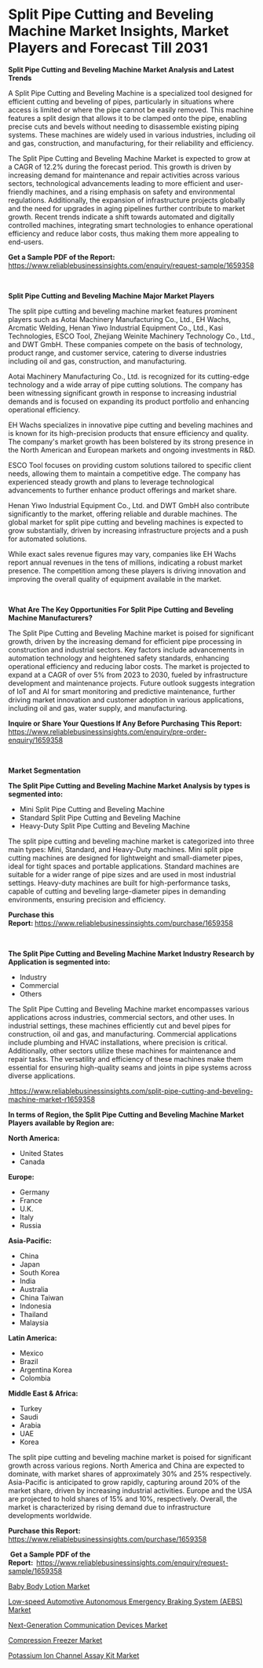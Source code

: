 <p><h1>Split Pipe Cutting and Beveling Machine Market Insights, Market Players and Forecast Till 2031</h1></p><p><strong>Split Pipe Cutting and Beveling Machine Market Analysis and Latest Trends</strong></p>
<p><p>A Split Pipe Cutting and Beveling Machine is a specialized tool designed for efficient cutting and beveling of pipes, particularly in situations where access is limited or where the pipe cannot be easily removed. This machine features a split design that allows it to be clamped onto the pipe, enabling precise cuts and bevels without needing to disassemble existing piping systems. These machines are widely used in various industries, including oil and gas, construction, and manufacturing, for their reliability and efficiency.</p><p>The Split Pipe Cutting and Beveling Machine Market is expected to grow at a CAGR of 12.2% during the forecast period. This growth is driven by increasing demand for maintenance and repair activities across various sectors, technological advancements leading to more efficient and user-friendly machines, and a rising emphasis on safety and environmental regulations. Additionally, the expansion of infrastructure projects globally and the need for upgrades in aging pipelines further contribute to market growth. Recent trends indicate a shift towards automated and digitally controlled machines, integrating smart technologies to enhance operational efficiency and reduce labor costs, thus making them more appealing to end-users.</p></p>
<p><strong>Get a Sample PDF of the Report:&nbsp;</strong> <a href="https://www.reliablebusinessinsights.com/enquiry/request-sample/1659358?utm_campaign=1091&utm_medium=2&utm_source=Github&utm_content=ia&utm_term=12102024&utm_id=split-pipe-cutting-and-beveling-machine">https://www.reliablebusinessinsights.com/enquiry/request-sample/1659358</a></p>
<p>&nbsp;</p>
<p><strong>Split Pipe Cutting and Beveling Machine Major Market Players</strong></p>
<p><p>The split pipe cutting and beveling machine market features prominent players such as Aotai Machinery Manufacturing Co., Ltd., EH Wachs, Arcmatic Welding, Henan Yiwo Industrial Equipment Co., Ltd., Kasi Technologies, ESCO Tool, Zhejiang Weinite Machinery Technology Co., Ltd., and DWT GmbH. These companies compete on the basis of technology, product range, and customer service, catering to diverse industries including oil and gas, construction, and manufacturing.</p><p>Aotai Machinery Manufacturing Co., Ltd. is recognized for its cutting-edge technology and a wide array of pipe cutting solutions. The company has been witnessing significant growth in response to increasing industrial demands and is focused on expanding its product portfolio and enhancing operational efficiency. </p><p>EH Wachs specializes in innovative pipe cutting and beveling machines and is known for its high-precision products that ensure efficiency and quality. The company's market growth has been bolstered by its strong presence in the North American and European markets and ongoing investments in R&D.</p><p>ESCO Tool focuses on providing custom solutions tailored to specific client needs, allowing them to maintain a competitive edge. The company has experienced steady growth and plans to leverage technological advancements to further enhance product offerings and market share.</p><p>Henan Yiwo Industrial Equipment Co., Ltd. and DWT GmbH also contribute significantly to the market, offering reliable and durable machines. The global market for split pipe cutting and beveling machines is expected to grow substantially, driven by increasing infrastructure projects and a push for automated solutions. </p><p>While exact sales revenue figures may vary, companies like EH Wachs report annual revenues in the tens of millions, indicating a robust market presence. The competition among these players is driving innovation and improving the overall quality of equipment available in the market.</p></p>
<p>&nbsp;</p>
<p><strong>What Are The Key Opportunities For Split Pipe Cutting and Beveling Machine Manufacturers?</strong></p>
<p><p>The Split Pipe Cutting and Beveling Machine market is poised for significant growth, driven by the increasing demand for efficient pipe processing in construction and industrial sectors. Key factors include advancements in automation technology and heightened safety standards, enhancing operational efficiency and reducing labor costs. The market is projected to expand at a CAGR of over 5% from 2023 to 2030, fueled by infrastructure development and maintenance projects. Future outlook suggests integration of IoT and AI for smart monitoring and predictive maintenance, further driving market innovation and customer adoption in various applications, including oil and gas, water supply, and manufacturing.</p></p>
<p><strong>Inquire or Share Your Questions If Any Before Purchasing This Report:</strong> <a href="https://www.reliablebusinessinsights.com/enquiry/pre-order-enquiry/1659358?utm_campaign=1091&utm_medium=2&utm_source=Github&utm_content=ia&utm_term=12102024&utm_id=split-pipe-cutting-and-beveling-machine">https://www.reliablebusinessinsights.com/enquiry/pre-order-enquiry/1659358</a></p>
<p>&nbsp;</p>
<p><strong>Market Segmentation</strong></p>
<p><strong>The Split Pipe Cutting and Beveling Machine Market Analysis by types is segmented into:</strong></p>
<p><ul><li>Mini Split Pipe Cutting and Beveling Machine</li><li>Standard Split Pipe Cutting and Beveling Machine</li><li>Heavy-Duty Split Pipe Cutting and Beveling Machine</li></ul></p>
<p><p>The split pipe cutting and beveling machine market is categorized into three main types: Mini, Standard, and Heavy-Duty machines. Mini split pipe cutting machines are designed for lightweight and small-diameter pipes, ideal for tight spaces and portable applications. Standard machines are suitable for a wider range of pipe sizes and are used in most industrial settings. Heavy-duty machines are built for high-performance tasks, capable of cutting and beveling large-diameter pipes in demanding environments, ensuring precision and efficiency.</p></p>
<p><strong>Purchase this Report:&nbsp;</strong><a href="https://www.reliablebusinessinsights.com/purchase/1659358?utm_campaign=1091&utm_medium=2&utm_source=Github&utm_content=ia&utm_term=12102024&utm_id=split-pipe-cutting-and-beveling-machine">https://www.reliablebusinessinsights.com/purchase/1659358</a></p>
<p>&nbsp;</p>
<p><strong>The Split Pipe Cutting and Beveling Machine Market Industry Research by Application is segmented into:</strong></p>
<p><ul><li>Industry</li><li>Commercial</li><li>Others</li></ul></p>
<p><p>The Split Pipe Cutting and Beveling Machine market encompasses various applications across industries, commercial sectors, and other uses. In industrial settings, these machines efficiently cut and bevel pipes for construction, oil and gas, and manufacturing. Commercial applications include plumbing and HVAC installations, where precision is critical. Additionally, other sectors utilize these machines for maintenance and repair tasks. The versatility and efficiency of these machines make them essential for ensuring high-quality seams and joints in pipe systems across diverse applications.</p></p>
<p><a href="https://www.reliablebusinessinsights.com/split-pipe-cutting-and-beveling-machine-market-r1659358?utm_campaign=1091&utm_medium=2&utm_source=Github&utm_content=ia&utm_term=12102024&utm_id=split-pipe-cutting-and-beveling-machine">&nbsp;https://www.reliablebusinessinsights.com/split-pipe-cutting-and-beveling-machine-market-r1659358</a></p>
<p><strong>In terms of Region, the Split Pipe Cutting and Beveling Machine Market Players available by Region are:</strong></p>
<p>
    <p> <strong> North America: </strong>
        <ul>
            <li>United States</li>
            <li>Canada</li>
        </ul>
        </p> 
    <p> <strong> Europe: </strong>
        <ul>
            <li>Germany</li>
            <li>France</li>
            <li>U.K.</li>
            <li>Italy</li>
            <li>Russia</li>
        </ul>
        </p> 
    <p> <strong> Asia-Pacific: </strong>
        <ul>
            <li>China</li>
            <li>Japan</li>
            <li>South Korea</li>
            <li>India</li>
            <li>Australia</li>
            <li>China Taiwan</li>
            <li>Indonesia</li>
            <li>Thailand</li>
            <li>Malaysia</li>
        </ul>
        </p> 
    <p> <strong> Latin America: </strong>
        <ul>
            <li>Mexico</li>
            <li>Brazil</li>
            <li>Argentina Korea</li>
            <li>Colombia</li>
        </ul>
        </p> 
    <p> <strong> Middle East & Africa: </strong>
        <ul>
            <li>Turkey</li>
            <li>Saudi</li>
            <li>Arabia</li>
            <li>UAE</li>
            <li>Korea</li>
        </ul>
    </p>
    </p>
<p><p>The split pipe cutting and beveling machine market is poised for significant growth across various regions. North America and China are expected to dominate, with market shares of approximately 30% and 25% respectively. Asia-Pacific is anticipated to grow rapidly, capturing around 20% of the market share, driven by increasing industrial activities. Europe and the USA are projected to hold shares of 15% and 10%, respectively. Overall, the market is characterized by rising demand due to infrastructure developments worldwide.</p></p>
<p><strong>Purchase this Report: </strong><a href="https://www.reliablebusinessinsights.com/purchase/1659358?utm_campaign=1091&utm_medium=2&utm_source=Github&utm_content=ia&utm_term=12102024&utm_id=split-pipe-cutting-and-beveling-machine">https://www.reliablebusinessinsights.com/purchase/1659358</a></p>
<p>&nbsp;<strong>Get a Sample PDF of the Report:&nbsp;&nbsp;</strong><a href="https://www.reliablebusinessinsights.com/enquiry/request-sample/1659358?utm_campaign=1091&utm_medium=2&utm_source=Github&utm_content=ia&utm_term=12102024&utm_id=split-pipe-cutting-and-beveling-machine">https://www.reliablebusinessinsights.com/enquiry/request-sample/1659358</a></p>
<p><strong></strong></p>
<p><p><a href="https://www.linkedin.com/pulse/strategic-roadmap-global-baby-body-lotion-market-insights-kktce?utm_campaign=1091&utm_medium=2&utm_source=Github&utm_content=ia&utm_term=12102024&utm_id=split-pipe-cutting-and-beveling-machine">Baby Body Lotion Market</a></p><p><a href="https://github.com/hgf64gh/Market-Research-Report-List-1/blob/main/low-speed-automotive-autonomous-emergency-braking-system-aebs-market.md?utm_campaign=1091&utm_medium=2&utm_source=Github&utm_content=ia&utm_term=12102024&utm_id=split-pipe-cutting-and-beveling-machine">Low-speed Automotive Autonomous Emergency Braking System (AEBS) Market</a></p><p><a href="https://github.com/marloy8/Market-Research-Report-List-6/blob/main/next-generation-communication-devices-market.md?utm_campaign=1091&utm_medium=2&utm_source=Github&utm_content=ia&utm_term=12102024&utm_id=split-pipe-cutting-and-beveling-machine">Next-Generation Communication Devices Market</a></p><p><a href="https://www.linkedin.com/pulse/compression-freezer-market-overview-regional-outlook-competitive-pr9ie?utm_campaign=1091&utm_medium=2&utm_source=Github&utm_content=ia&utm_term=12102024&utm_id=split-pipe-cutting-and-beveling-machine">Compression Freezer Market</a></p><p><a href="https://www.linkedin.com/pulse/strategic-market-insights-global-potassium-ion-channel-eejbe?utm_campaign=1091&utm_medium=2&utm_source=Github&utm_content=ia&utm_term=12102024&utm_id=split-pipe-cutting-and-beveling-machine">Potassium Ion Channel Assay Kit Market</a></p></p>